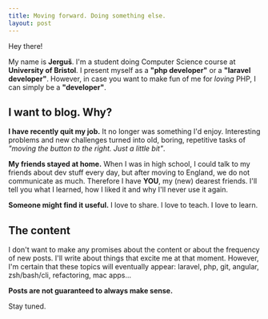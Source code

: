 ```yaml
---
title: Moving forward. Doing something else.
layout: post
---
```


Hey there!

My name is **Jerguš**. I'm a student doing Computer Science course at **University of Bristol**. I present myself as a **"php developer"** or a **"laravel developer"**. However, in case you want to make fun of me for _loving_ PHP, I can simply be a **"developer"**.

## I want to blog. Why?

**I have recently quit my job.** It no longer was something I'd enjoy. Interesting problems and new challenges turned into old, boring, repetitive tasks of _"moving the button to the right. Just a little bit"_.

**My friends stayed at home.** When I was in high school, I could talk to my friends about dev stuff every day, but after moving to England, we do not communicate as much. Therefore I have **YOU**, my (new) dearest friends. I'll tell you what I learned, how I liked it and why I'll never use it again.

**Someone might find it useful.** I love to share. I love to teach. I love to learn.

## The content

I don't want to make any promises about the content or about the frequency of new posts. I'll write about things that excite me at that moment. However, I'm certain that these topics will eventually appear: laravel, php, git, angular, zsh/bash/cli, refactoring, mac apps...

**Posts are not guaranteed to always make sense.**

Stay tuned.
